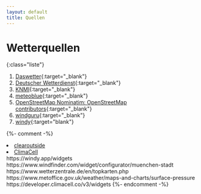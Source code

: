 ```yaml
---
layout: default
title: Quellen
---
```


# Wetterquellen

{:class="liste"}
1. [Daswetter](https://www.daswetter.com/){:target="_blank"}
1. [Deutscher Wetterdienst](https://www.dwd.de/DE/){:target="_blank"}
1. [KNMI](https://www.knmi.nl/){:target="_blank"}
1. [meteoblue](https://www.meteoblue.com/){:target="_blank"}
1. [OpenStreetMap Nominatim: OpenStreetMap contributors](https://osm.org/copyright){:target="_blank"}
1. [windguru](https://www.windguru.cz/){:target="_blank"}
1. [windy](https://www.windy.com/){:target="blank"}

{%- comment -%}
<li><a target="_blank" href="https://clearoutside.com/">clearoutside</a></li>
<li><a target="_blank" href="https://www.climacell.co/">ClimaCell</a></li>
https://windy.app/widgets
https://www.windfinder.com/widget/configurator/muenchen-stadt
https://www.wetterzentrale.de/en/topkarten.php
https://www.metoffice.gov.uk/weather/maps-and-charts/surface-pressure
https://developer.climacell.co/v3/widgets
{%- endcomment -%}
